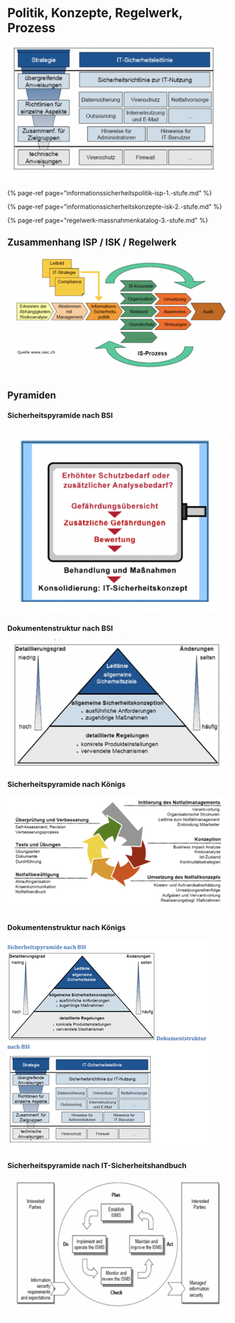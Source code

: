 # Politik, Konzepte, Regelwerk, Prozess

![](../../.gitbook/assets/image%20%2817%29.png)

{% page-ref page="informationssicherheitspolitik-isp-1.-stufe.md" %}

{% page-ref page="informationssicherheitskonzepte-isk-2.-stufe.md" %}

{% page-ref page="regelwerk-massnahmenkatalog-3.-stufe.md" %}



## Zusammenhang ISP / ISK / Regelwerk

![](../../.gitbook/assets/image%20%2810%29.png)



## Pyramiden

### Sicherheitspyramide nach BSI

![](../../.gitbook/assets/image%20%2819%29.png)

### Dokumentenstruktur nach BSI

![](../../.gitbook/assets/image%20%2818%29.png)

### Sicherheitspyramide nach Königs

![](../../.gitbook/assets/image%20%284%29.png)

### Dokumentenstruktur nach Königs

![](../../.gitbook/assets/image%20%2815%29.png)

### Sicherheitspyramide nach IT-Sicherheitshandbuch

![](../../.gitbook/assets/image%20%2822%29.png)

